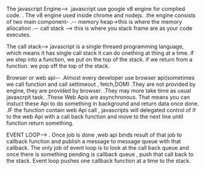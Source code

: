 
The javascript Engine-->
.javascript use google  v8 engine for complied code.
. The v8 engine used inside chrome and nodejs. 
.the engine consists of two main component-
.-- memory heap->this is where the memory allocation
.-- call stack --> this is where you stack frame are as your code executes.

The call stack--> javascript is a single threaed programming language, which means it has single call stack
it can do onething at thing at a time.
if we step into a function, we put on the top of the stack. if we return from a function.
we pop off the top of the stack.


Browser or web api--
.Almost every developer use browser api(sometimes we call function and call settimeout , fetch,DOM)
.They are not provided by engine, they are provided by browser.
.They may more take time as usual javascrpit task.
.These Web Apis are asynchronous. That means you can instuct these Api to do something in background and return data once done.
.IF the function contain web Api call , javascripts will delegated control of if to the web Api with a call back function and 
move to the next line until function return something.

EVENT LOOP-->
. Once job is done ,web api binds result of that job to callback function and publish a message to message queue with that callback.
The only job of event loop is to look at the call back queue and once there is something pending is callback queue , push
that call back to the stack.
Event loop pushes one callback function at a time to the stack.